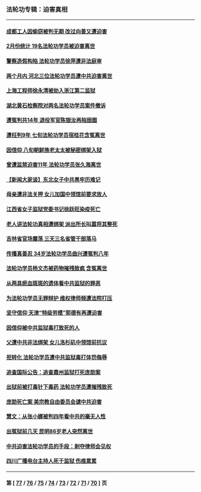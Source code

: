 ### 法轮功专辑：迫害真相
---
#### [成都工人因偷窃被判无期 改过向善又遭迫害](../../pages/nf4379/n13948561.md) 
#### [2月份统计 19名法轮功学员被迫害离世](../../pages/nf4379/n13947335.md) 
#### [警察造假构陷 法轮功学员徐萍遭非法庭审](../../pages/nf4379/n13946469.md) 
#### [两个月内 河北三位法轮功学员遭中共迫害离世](../../pages/nf4379/n13945856.md) 
#### [上海工程师徐永清被劫入浙江第二监狱](../../pages/nf4379/n13945041.md) 
#### [湖北黄石检察院对两名法轮功学员案件撤诉](../../pages/nf4379/n13944382.md) 
#### [遭冤判共14年 退役军官陈银汝再陷囹圄](../../pages/nf4379/n13943569.md) 
#### [遭枉判9年 七旬法轮功学员宿桂花含冤离世](../../pages/nf4379/n13943708.md) 
#### [因信仰 八旬朝鲜族老太太被秘密绑架入狱](../../pages/nf4379/n13942333.md) 
#### [曾遭监禁迫害11年 法轮功学员张久海离世](../../pages/nf4379/n13941569.md) 
#### [【新闻大家谈】东北女子中共黑牢历难记](../../pages/nf4379/n13942450.md) 
#### [母亲遭非法关押 女儿加国中领馆前要求放人](../../pages/nf4379/n13941094.md) 
#### [江西省女子监狱党委书记徐跃旺染疫死亡](../../pages/nf4379/n13940039.md) 
#### [老人讲法轮功真相遭绑架 派出所长叫嚣将其整死](../../pages/nf4379/n13939553.md) 
#### [吉林省官场震荡 三天三名省管干部落马](../../pages/nf4379/n13939851.md) 
#### [传播真善忍 34岁法轮功学员曲兴遭冤判八年](../../pages/nf4379/n13939536.md) 
#### [法轮功学员杨文杰被药物摧残致疯 含冤离世](../../pages/nf4379/n13938659.md) 
#### [从两具瘀血斑斑的遗体看中共监狱的罪恶](../../pages/nf4379/n13936388.md) 
#### [为法轮功学员无罪辩护 维权律师频遭法院打压](../../pages/nf4379/n13937296.md) 
#### [坚守信仰 天津“特级劳模”郭德有再遭迫害](../../pages/nf4379/n13934725.md) 
#### [因信仰被中共监狱毒打致死的人](../../pages/nf4379/n13934141.md) 
#### [父遭中共非法绑架 女儿洛杉矶中领馆前抗议](../../pages/nf4379/n13933807.md) 
#### [拒转化 法轮功学员遭中共监狱毒打体罚侮辱](../../pages/nf4379/n13928989.md) 
#### [追查国际公告：追查嘉州监狱打死庞勋案](../../pages/nf4379/n13933461.md) 
#### [出狱前被打毒针下毒药 法轮功学员遭摧残致死](../../pages/nf4379/n13931976.md) 
#### [庞勋死亡案 美宗教自由委员会谴中共迫害](../../pages/nf4379/n13932260.md) 
#### [慧文：从张小娜被判四年看中共的毫无人性](../../pages/nf4379/n13931796.md) 
#### [出冤狱前几天 昆明86岁老人突然离世](../../pages/nf4379/n13931228.md) 
#### [中共迫害法轮功学员的手段：剥夺律师会见权](../../pages/nf4379/n13929748.md) 
#### [四川广播电台主持人死于监狱 伤痕累累](../../pages/nf4379/n13929027.md) 

---
#### 第 [ [77](./77.md) / [76](./76.md) / [75](./75.md) / [74](./74.md) / [73](./73.md) / [72](./72.md) / [71](./71.md) / [70](./70.md) ] 页
